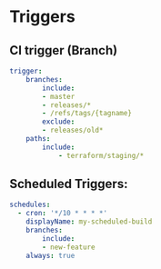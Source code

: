 # Triggers
## CI trigger (Branch)
```yaml
trigger:
    branches:
        include:
        - master
        - releases/*
        - /refs/tags/{tagname}
        exclude:
        - releases/old*
    paths:
        include:
            - terraform/staging/*        
```
## Scheduled Triggers:
```yaml
schedules:
  - cron: '*/10 * * * *'
    displayName: my-scheduled-build
    branches: 
        include:
        - new-feature
    always: true
```
